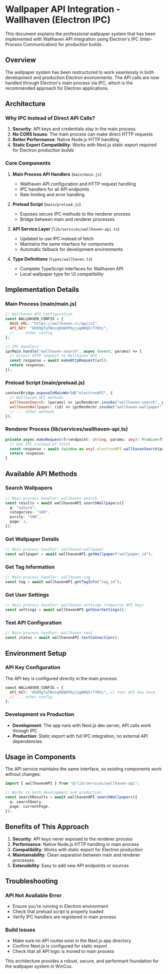 # Wallpaper API Integration - Wallhaven (Electron IPC)

This document explains the professional wallpaper system that has been implemented with Wallhaven API integration using Electron's IPC (Inter-Process Communication) for production builds.

## Overview

The wallpaper system has been restructured to work seamlessly in both development and production Electron environments. The API calls are now handled through Electron's main process via IPC, which is the recommended approach for Electron applications.

## Architecture

### Why IPC Instead of Direct API Calls?

1. **Security**: API keys and credentials stay in the main process
2. **No CORS Issues**: The main process can make direct HTTP requests
3. **Better Performance**: Native Node.js HTTP handling
4. **Static Export Compatibility**: Works with Next.js static export required for Electron production builds

### Core Components

1. **Main Process API Handlers** (`main/main.js`)

   - Wallhaven API configuration and HTTP request handling
   - IPC handlers for all API endpoints
   - Rate limiting and error handling

2. **Preload Script** (`main/preload.js`)

   - Exposes secure IPC methods to the renderer process
   - Bridge between main and renderer processes

3. **API Service Layer** (`lib/services/wallhaven-api.ts`)

   - Updated to use IPC instead of fetch
   - Maintains the same interface for components
   - Automatic fallback for development environments

4. **Type Definitions** (`types/wallhaven.ts`)
   - Complete TypeScript interfaces for Wallhaven API
   - Local wallpaper type for UI compatibility

## Implementation Details

### Main Process (main/main.js)

```javascript
// Wallhaven API Configuration
const WALLHAVEN_CONFIG = {
  BASE_URL: "https://wallhaven.cc/api/v1",
  API_KEY: "6hD9gTaTNnsq9bWXPbyjugN0QSrT76hi",
  // ... other config
};

// IPC Handlers
ipcMain.handle("wallhaven-search", async (event, params) => {
  // Direct HTTP request to Wallhaven API
  const response = await makeHttpRequest(url);
  return response;
});
```

### Preload Script (main/preload.js)

```javascript
contextBridge.exposeInMainWorld("electronAPI", {
  // Wallhaven API methods
  wallhavenSearch: (params) => ipcRenderer.invoke("wallhaven-search", params),
  wallhavenWallpaper: (id) => ipcRenderer.invoke("wallhaven-wallpaper", id),
  // ... other methods
});
```

### Renderer Process (lib/services/wallhaven-api.ts)

```typescript
private async makeRequest<T>(endpoint: string, params: any): Promise<T> {
  // Use IPC instead of fetch
  const response = await (window as any).electronAPI.wallhavenSearch(params);
  return response;
}
```

## Available API Methods

### Search Wallpapers

```typescript
// Main process handler: wallhaven-search
const results = await wallhavenAPI.searchWallpapers({
  q: "nature",
  categories: "100",
  purity: "100",
  page: 1,
});
```

### Get Wallpaper Details

```typescript
// Main process handler: wallhaven-wallpaper
const wallpaper = await wallhavenAPI.getWallpaper("wallpaper_id");
```

### Get Tag Information

```typescript
// Main process handler: wallhaven-tag
const tag = await wallhavenAPI.getTagInfo("tag_id");
```

### Get User Settings

```typescript
// Main process handler: wallhaven-settings (requires API key)
const settings = await wallhavenAPI.getUserSettings();
```

### Test API Configuration

```typescript
// Main process handler: wallhaven-test
const status = await wallhavenAPI.testConnection();
```

## Environment Setup

### API Key Configuration

The API key is configured directly in the main process:

```javascript
const WALLHAVEN_CONFIG = {
  API_KEY: "6hD9gTaTNnsq9bWXPbyjugN0QSrT76hi", // Your API key here
  // ... other config
};
```

### Development vs Production

- **Development**: The app runs with Next.js dev server, API calls work through IPC
- **Production**: Static export with full IPC integration, no external API dependencies

## Usage in Components

The API service maintains the same interface, so existing components work without changes:

```typescript
import { wallhavenAPI } from "@/lib/services/wallhaven-api";

// Works in both development and production
const searchResults = await wallhavenAPI.searchWallpapers({
  q: searchQuery,
  page: currentPage,
});
```

## Benefits of This Approach

1. **Security**: API keys never exposed to the renderer process
2. **Performance**: Native Node.js HTTP handling in main process
3. **Compatibility**: Works with static export for Electron production
4. **Maintainability**: Clean separation between main and renderer processes
5. **Extensibility**: Easy to add new API endpoints or sources

## Troubleshooting

### API Not Available Error

- Ensure you're running in Electron environment
- Check that preload script is properly loaded
- Verify IPC handlers are registered in main process

### Build Issues

- Make sure no API routes exist in the Next.js app directory
- Confirm Next.js is configured for static export
- Check that all API logic is moved to main process

This architecture provides a robust, secure, and performant foundation for the wallpaper system in WinCux.
